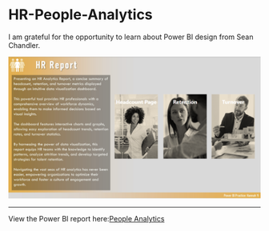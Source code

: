 # HR-People-Analytics
I am grateful for the opportunity to learn about Power BI design from Sean Chandler.

![Image of summary page](https://github.com/HannahWorld/HR-People-Analytics/blob/main/cover%20page%20image.png)

---
View the Power BI report here:[People Analytics](https://app.powerbi.com/view?r=eyJrIjoiYzAxMjNkNjEtNGM3Zi00YjBlLTlmNTgtNzI1NmVlOGQ2MjAwIiwidCI6ImFmN2JlMmJhLTU1OGEtNDlhMC1hYTQ2LWYxNzM0ZDJlN2UyNCJ9&embedImagePlaceholder=true)
